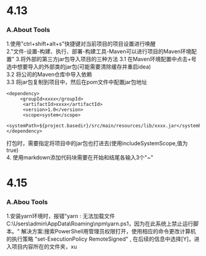 # 4.13
### A.About Tools
1.使用"ctrl+shift+alt+s"快捷键对当前项目的项目设置进行唤醒  
2."文件-设置-构建、执行、部署-构建工具-Maven可以进行项目的Maven环境配置"
3.将外部的第三方jar包导入项目的三种方法 
3.1 在Maven环境配置中点击+号选中想要导入的外部类的jar包(可能需要清除缓存并重启idea)  
3.2 将公司的Maven仓库中导入依赖  
3.3 将jar包复制到项目中，然后在pom文件中配置jar包地址
~~~
<dependency>  
     <groupId>xxxx</groupId>  
      <artifactId>xxxx</artifactId>  
      <version>1.0</version>  
      <scope>system</scope>  
       <systemPath>${project.basedir}/src/main/resources/lib/xxxx.jar</systemPath>  
</dependency>
~~~
打包时，需要指定将项目中的jar包也打进去(使用includeSystemScope,值为true)  
4. 使用markdown添加代码块需要在开始和结尾各输入3个"~"



# 4.15
### A.Abou Tools
1.安装yarn环境时，报错"yarn : 无法加载文件 C:\Users\admin\AppData\Roaming\npm\yarn.ps1，因为在此系统上禁止运行脚本。"
解决方案:搜索PowerShell用管理员权限打开，使用相应的命令更改计算机的执行策略 "set-ExecutionPolicy RemoteSigned" , 在后续的信息中选择[Y]，进入项目内容所在的文件夹，xu
